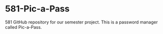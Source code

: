 # 581-Pic-a-Pass
581 GitHub repository for our semester project.  This is a password manager called Pic-a-Pass.
